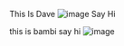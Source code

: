 This Is Dave ![image](https://user-images.githubusercontent.com/103543324/167317969-08570e79-4af4-4107-b917-190ffcd5777e.png) Say Hi

this is bambi say hi
![image](https://user-images.githubusercontent.com/103543324/167317982-00cc8363-20ca-4353-8fad-7ed49e1063be.png)
